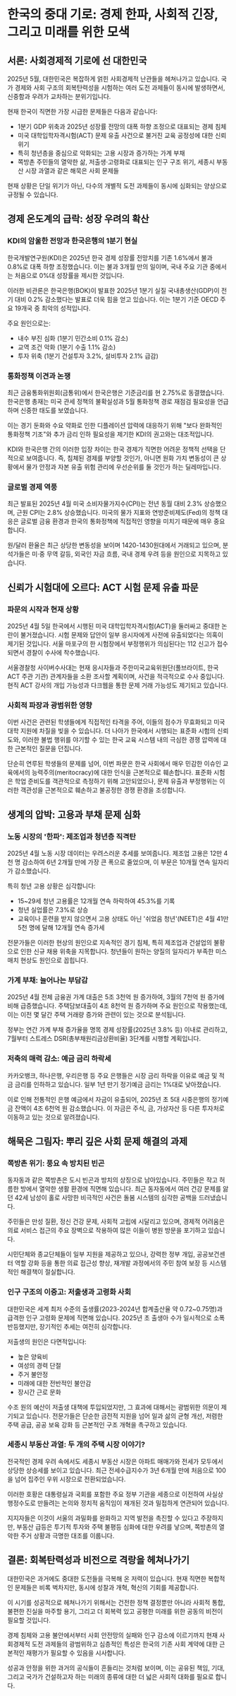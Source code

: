 <!-- title: 한국의 중대 기로: 경제 한파, 사회적 긴장, 그리고 미래를 위한 모색 (South Korea at a Critical Juncture: Economic Downturn, Social Tensions, and the Search for Future Direction) -->
<!-- category: 시사/경제 -->
<!-- date: 2025-06-10 -->
<!-- keywords: 한국 경제, 경기침체, 사회적 도전, GDP 감소, 청년실업, ACT 유출, 가계부채, 쪽방촌, 저출산, 고령화, 사회경제적 위기 -->

# 한국의 중대 기로: 경제 한파, 사회적 긴장, 그리고 미래를 위한 모색

## 서론: 사회경제적 기로에 선 대한민국

2025년 5월, 대한민국은 복잡하게 얽힌 사회경제적 난관들을 헤쳐나가고 있습니다. 국가 경제와 사회 구조의 회복탄력성을 시험하는 여러 도전 과제들이 동시에 발생하면서, 신중함과 우려가 교차하는 분위기입니다.

현재 한국이 직면한 가장 시급한 문제들은 다음과 같습니다:

- 1분기 GDP 위축과 2025년 성장률 전망의 대폭 하향 조정으로 대표되는 경제 침체
- 미국 대학입학자격시험(ACT) 문제 유출 사건으로 불거진 교육 공정성에 대한 신뢰 위기
- 특히 청년층을 중심으로 악화되는 고용 시장과 증가하는 가계 부채
- 쪽방촌 주민들의 열악한 삶, 저출생·고령화로 대표되는 인구 구조 위기, 세종시 부동산 시장 과열과 같은 해묵은 사회 문제들

현재 상황은 단일 위기가 아닌, 다수의 개별적 도전 과제들이 동시에 심화되는 양상으로 규정될 수 있습니다.

## 경제 온도계의 급락: 성장 우려의 확산

### KDI의 암울한 전망과 한국은행의 1분기 현실

한국개발연구원(KDI)은 2025년 한국 경제 성장률 전망치를 기존 1.6%에서 불과 0.8%로 대폭 하향 조정했습니다. 이는 불과 3개월 만의 일이며, 국내 주요 기관 중에서는 처음으로 0%대 성장률을 제시한 것입니다.

이러한 비관론은 한국은행(BOK)이 발표한 2025년 1분기 실질 국내총생산(GDP)이 전기 대비 0.2% 감소했다는 발표로 더욱 힘을 얻고 있습니다. 이는 1분기 기준 OECD 주요 19개국 중 최악의 성적입니다.

주요 원인으로는:
- 내수 부진 심화 (1분기 민간소비 0.1% 감소)
- 교역 조건 악화 (1분기 수출 1.1% 감소)
- 투자 위축 (1분기 건설투자 3.2%, 설비투자 2.1% 급감)

### 통화정책 이견과 논쟁

최근 금융통화위원회(금통위)에서 한국은행은 기준금리를 현 2.75%로 동결했습니다. 한국은행 총재는 미국 관세 정책의 불확실성과 5월 통화정책 경로 재점검 필요성을 언급하며 신중한 태도를 보였습니다.

이는 경기 둔화와 수요 약화로 인한 디플레이션 압력에 대응하기 위해 "보다 완화적인 통화정책 기조"와 추가 금리 인하 필요성을 제기한 KDI의 권고와는 대조적입니다.

KDI와 한국은행 간의 이러한 입장 차이는 한국 경제가 직면한 어려운 정책적 선택을 단적으로 보여줍니다. 즉, 침체된 경제를 부양할 것인가, 아니면 원화 가치 변동성이 큰 상황에서 물가 안정과 자본 유출 위험 관리에 우선순위를 둘 것인가 하는 딜레마입니다.

### 글로벌 경제 역풍

최근 발표된 2025년 4월 미국 소비자물가지수(CPI)는 전년 동월 대비 2.3% 상승했으며, 근원 CPI는 2.8% 상승했습니다. 미국의 물가 지표와 연방준비제도(Fed)의 정책 대응은 글로벌 금융 환경과 한국의 통화정책에 직접적인 영향을 미치기 때문에 매우 중요합니다.

원/달러 환율은 최근 상당한 변동성을 보이며 1420-1430원대에서 거래되고 있으며, 분석가들은 미·중 무역 갈등, 외국인 자금 흐름, 국내 경제 우려 등을 원인으로 지목하고 있습니다.

## 신뢰가 시험대에 오르다: ACT 시험 문제 유출 파문

### 파문의 시작과 현재 상황

2025년 4월 5일 한국에서 시행된 미국 대학입학자격시험(ACT)을 둘러싸고 중대한 논란이 불거졌습니다. 시험 문제와 답안이 일부 응시자에게 사전에 유출되었다는 의혹이 제기된 것입니다. 서울 마포구의 한 시험장에서 부정행위가 의심된다는 112 신고가 접수되면서 경찰이 수사에 착수했습니다.

서울경찰청 사이버수사대는 현재 응시자들과 주한미국교육위원단(풀브라이트, 한국 ACT 주관 기관) 관계자들을 소환 조사할 계획이며, 사건을 적극적으로 수사 중입니다. 현직 ACT 강사의 개입 가능성과 다크웹을 통한 문제 거래 가능성도 제기되고 있습니다.

### 사회적 파장과 광범위한 영향

이번 사건은 관련된 학생들에게 직접적인 타격을 주어, 이들의 점수가 무효화되고 미국 대학 지원에 차질을 빚을 수 있습니다. 더 나아가 한국에서 시행되는 표준화 시험의 신뢰도와, 이러한 불법 행위를 야기할 수 있는 한국 교육 시스템 내의 극심한 경쟁 압력에 대한 근본적인 질문을 던집니다.

단순히 연루된 학생들의 문제를 넘어, 이번 파문은 한국 사회에서 매우 민감한 이슈인 교육에서의 능력주의(meritocracy)에 대한 인식을 근본적으로 훼손합니다. 표준화 시험은 학업 준비도를 객관적으로 측정하기 위해 고안되었으나, 문제 유출과 부정행위는 이러한 객관성을 근본적으로 훼손하고 불공정한 경쟁 환경을 조성합니다.

## 생계의 압박: 고용과 부채 문제 심화

### 노동 시장의 '한파': 제조업과 청년층 직격탄

2025년 4월 노동 시장 데이터는 우려스러운 추세를 보여줍니다. 제조업 고용은 12만 4천 명 감소하여 6년 2개월 만에 가장 큰 폭으로 줄었으며, 이 부문은 10개월 연속 일자리가 감소했습니다.

특히 청년 고용 상황은 심각합니다:
- 15~29세 청년 고용률은 12개월 연속 하락하여 45.3%를 기록
- 청년 실업률은 7.3%로 상승
- 교육이나 훈련을 받지 않으면서 고용 상태도 아닌 '쉬었음 청년'(NEET)은 4월 41만 5천 명에 달해 12개월 연속 증가세

전문가들은 이러한 현상의 원인으로 지속적인 경기 침체, 특히 제조업과 건설업의 불황으로 인한 신규 채용 위축을 지목합니다. 청년들이 원하는 양질의 일자리가 부족한 미스매치 현상도 원인으로 꼽힙니다.

### 가계 부채: 늘어나는 부담감

2025년 4월 전체 금융권 가계 대출은 5조 3천억 원 증가하여, 3월의 7천억 원 증가에 비해 급증했습니다. 주택담보대출이 4조 8천억 원 증가하며 주요 원인으로 작용했는데, 이는 이전 몇 달간 주택 거래량 증가와 관련이 있는 것으로 분석됩니다.

정부는 연간 가계 부채 증가율을 명목 경제 성장률(2025년 3.8% 등) 이내로 관리하고, 7월부터 스트레스 DSR(총부채원리금상환비율) 3단계를 시행할 계획입니다.

### 저축의 매력 감소: 예금 금리 하락세

카카오뱅크, 하나은행, 우리은행 등 주요 은행들은 시장 금리 하락을 이유로 예금 및 적금 금리를 인하하고 있습니다. 일부 1년 만기 정기예금 금리는 1%대로 낮아졌습니다.

이로 인해 전통적인 은행 예금에서 자금이 유출되어, 2025년 초 5대 시중은행의 정기예금 잔액이 4조 6천억 원 감소했습니다. 이 자금은 주식, 금, 가상자산 등 다른 투자처로 이동하고 있는 것으로 알려졌습니다.

## 해묵은 그림자: 뿌리 깊은 사회 문제 해결의 과제

### 쪽방촌 위기: 풍요 속 방치된 빈곤

동자동과 같은 쪽방촌은 도시 빈곤과 방치의 상징으로 남아있습니다. 주민들은 작고 허름한 방에서 열악한 생활 환경에 직면해 있습니다. 최근 동자동에서 여러 건강 문제를 앓던 42세 남성이 홀로 사망한 비극적인 사건은 돌봄 시스템의 심각한 공백을 드러냈습니다.

주민들은 만성 질환, 정신 건강 문제, 사회적 고립에 시달리고 있으며, 경제적 어려움은 의료 서비스 접근의 주요 장벽으로 작용하여 많은 이들이 병원 방문을 포기하고 있습니다.

시민단체와 종교단체들이 일부 지원을 제공하고 있으나, 강력한 정부 개입, 공공보건센터 역할 강화 등을 통한 의료 접근성 향상, 재개발 과정에서의 주민 참여 보장 등 시스템적인 해결책이 절실합니다.

### 인구 구조의 이중고: 저출생과 고령화 사회

대한민국은 세계 최저 수준의 출생률(2023-2024년 합계출산율 약 0.72~0.75명)과 급격한 인구 고령화 문제에 직면해 있습니다. 2025년 초 출생아 수가 일시적으로 소폭 반등했지만, 장기적인 추세는 여전히 심각합니다.

저출생의 원인은 다면적입니다:
- 높은 양육비
- 여성의 경력 단절
- 주거 불안정
- 미래에 대한 전반적인 불안감
- 장시간 근로 문화

수조 원의 예산이 저출생 대책에 투입되었지만, 그 효과에 대해서는 광범위한 의문이 제기되고 있습니다. 전문가들은 단순한 금전적 지원을 넘어 일과 삶의 균형 개선, 저렴한 주택 공급, 공공 보육 강화 등 근본적인 구조 개혁을 촉구하고 있습니다.

### 세종시 부동산 과열: 두 개의 주택 시장 이야기?

전국적인 경제 우려 속에서도 세종시 부동산 시장은 아파트 매매가와 전세가 모두에서 상당한 상승세를 보이고 있습니다. 최근 전세수급지수가 3년 6개월 만에 처음으로 100을 넘어 집주인 우위 시장으로 전환되었습니다.

이러한 호황은 대통령실과 국회를 포함한 주요 정부 기관을 세종으로 이전하여 사실상 행정수도로 만들려는 논의와 정치적 움직임이 재개된 것과 밀접하게 연관되어 있습니다.

지지자들은 이것이 서울의 과밀화를 완화하고 지역 발전을 촉진할 수 있다고 주장하지만, 부동산 급등은 투기적 투자와 주택 불평등 심화에 대한 우려를 낳으며, 쪽방촌의 열악한 주거 상황과 극명한 대조를 이룹니다.

## 결론: 회복탄력성과 비전으로 격랑을 헤쳐나가기

대한민국은 과거에도 중대한 도전들을 극복해 온 저력이 있습니다. 현재 직면한 복합적인 문제들은 비록 벅차지만, 동시에 성찰과 개혁, 혁신의 기회를 제공합니다.

이 시기를 성공적으로 헤쳐나가기 위해서는 건전한 정책 결정뿐만 아니라 사회적 통합, 불편한 진실을 마주할 용기, 그리고 더 회복력 있고 공평한 미래를 위한 공동의 비전이 필요할 것입니다.

경제 침체와 고용 불안에서부터 사회 안전망의 실패와 인구 감소에 이르기까지 현재 사회경제적 도전 과제들의 광범위하고 심층적인 특성은 한국의 기존 사회 계약에 대한 근본적인 재평가가 필요할 수 있음을 시사합니다.

성공과 안정을 위한 과거의 공식들이 흔들리는 것처럼 보이며, 이는 공유된 책임, 기대, 그리고 국가가 건설하고자 하는 미래의 종류에 대한 더 넓은 사회적 대화를 필요로 합니다. 